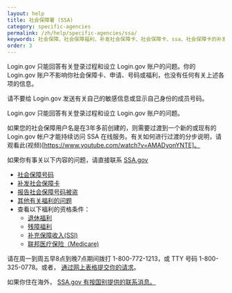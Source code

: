 ```yaml
---
layout: help
title: 社会保障署 (SSA)
category: specific-agencies
permalink: /zh/help/specific-agencies/ssa/
keywords: 社会保障、社会保障福利、补发社会保障卡、社会保障卡、ssa、社会保障卡的补发、社会保障明细表、补发社会保障卡、新的社会保障卡、新卡、补发卡、SS 明细表、社会保障账户、社会保障署、ssa.gov，我需要一个新社会保障卡
order: 3
---
```

Login.gov 只能回答有关登录过程和设立 Login.gov 账户的问题。你的 Login.gov 账户不影响你社会保障卡、申请、号码或福利，也没有任何有关上述各项的信息。

请不要给 Login.gov 发送有关自己的敏感信息或显示自己身份的成员号码。

Login.gov 只能回答有关登录过程和设立 Login.gov 账户的问题。

如果您的社会保障用户名是在3年多前创建的，则需要过渡到一个新的或现有的 Login.gov 帐户才能持续访问 SSA 在线服务。有关如何进行过渡的分步说明，请观看此(视频)[https://www.youtube.com/watch?v=AMADyonYNTE]。

如果你有事关以下内容的问题，请直接联系 [SSA.gov](https://www.ssa.gov/)

* [社会保障号码](https://www.ssa.gov/employer/ssnv.htm)
* [补发社会保障卡](https://www.ssa.gov/number-card/replace-card)
* [报告社会保障号码被盗](https://www.ssa.gov/number-card/report-stolen-number)
* [其他有关福利的问题](https://faq.ssa.gov/en-US/)
* 查看以下福利的资格条件：
  * [退休福利](https://www.ssa.gov/retirement)
  * [残障福利](https://www.ssa.gov/benefits/disability/)
  * [补充保障收入(SSI)](https://www.ssa.gov/ssi)
  * [联邦医疗保险（Medicare)](https://www.ssa.gov/medicare)

请在周一到周五早8点到晚7点期间拨打 1-800-772-1213，或 TTY 号码 1-800-325-0778。或者， [通过网上表格提交你的请求](https://secure.ssa.gov/emailus/)。

如果你住在海外， [SSA.gov 有按国别提供的联系消息。](https://www.ssa.gov/foreign/)
